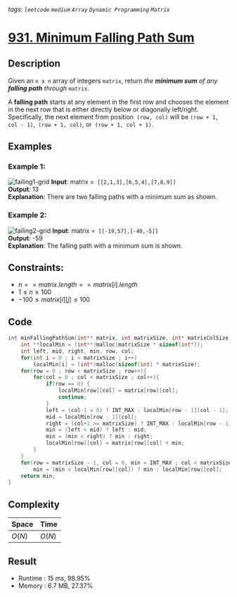 ###### tags: `leetcode` `medium` `Array` `Dynamic Programming` `Matrix`
# [931. Minimum Falling Path Sum](https://leetcode.com/problems/minimum-falling-path-sum/description/)

## Description

Given an `n x n` array of integers `matrix`, return *the **minimum sum** of any **falling path** through* `matrix`.  

A **falling path** starts at any element in the first row and chooses the element in the next row that is either directly below or diagonally left/right. Specifically, the next element from position` (row, col)` will be `(row + 1, col - 1)`,` (row + 1, col)`, or` (row + 1, col + 1)`.  

## Examples
### Example 1:

![failing1-grid](https://assets.leetcode.com/uploads/2021/11/03/failing1-grid.jpg)
**Input**: matrix =` [[2,1,3],[6,5,4],[7,8,9]]`  
**Output**: 13  
**Explanation**: There are two falling paths with a minimum sum as shown.  

### Example 2:

![failing2-grid](https://assets.leetcode.com/uploads/2021/11/03/failing2-grid.jpg)
**Input**: matrix =` [[-19,57],[-40,-5]]`  
**Output**: -59  
**Explanation**: The falling path with a minimum sum is shown.  

## Constraints:

- $n == matrix.length == matrix[i].length$
- $1 \leq n \leq 100$
- $-100 \leq matrix[i][j] \leq 100$

## Code

```c
int minFallingPathSum(int** matrix, int matrixSize, int* matrixColSize){
    int **localMin = (int**)malloc(matrixSize * sizeof(int*));
    int left, mid, right, min, row, col;
    for(int i = 0 ; i < matrixSize ; i++)
        localMin[i] = (int*)malloc(sizeof(int) * matrixSize);
    for(row = 0 ; row < matrixSize ; row++){
        for(col = 0 ; col < matrixSize ; col++){
            if(row == 0) {
                localMin[row][col] = matrix[row][col];
                continue;
            }
            left = (col-1 < 0) ? INT_MAX : localMin[row - 1][col - 1];
            mid = localMin[row - 1][col];
            right = (col+1 >= matrixSize) ? INT_MAX : localMin[row - 1][col + 1];
            min = (left < mid) ? left : mid;
            min = (min < right) ? min : right;
            localMin[row][col] = matrix[row][col] + min;
        }
    }
    for(row = matrixSize - 1, col = 0, min = INT_MAX ; col < matrixSize ; col++)
        min = (min < localMin[row][col]) ? min : localMin[row][col];
    return min;
}
```

## Complexity

|Space |Time  |
|-     |-     |
|$O(N)$|$O(N)$|

## Result

- Runtime : 15 ms, 98.95%  
- Memory : 6.7 MB, 27.37%  